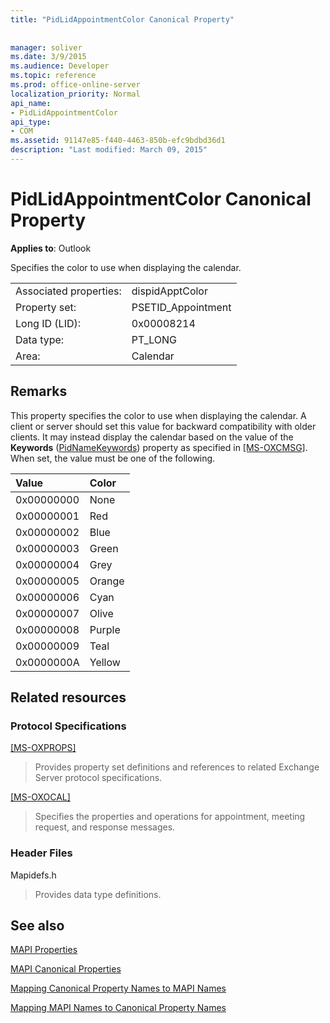 ```yaml
---
title: "PidLidAppointmentColor Canonical Property"
 
 
manager: soliver
ms.date: 3/9/2015
ms.audience: Developer
ms.topic: reference
ms.prod: office-online-server
localization_priority: Normal
api_name:
- PidLidAppointmentColor
api_type:
- COM
ms.assetid: 91147e85-f440-4463-850b-efc9bdbd36d1
description: "Last modified: March 09, 2015"
---
```


# PidLidAppointmentColor Canonical Property

  
  
**Applies to**: Outlook 
  
Specifies the color to use when displaying the calendar.
  
|||
|:-----|:-----|
|Associated properties:  <br/> |dispidApptColor  <br/> |
|Property set:  <br/> |PSETID_Appointment  <br/> |
|Long ID (LID):  <br/> |0x00008214  <br/> |
|Data type:  <br/> |PT_LONG  <br/> |
|Area:  <br/> |Calendar  <br/> |
   
## Remarks

This property specifies the color to use when displaying the calendar. A client or server should set this value for backward compatibility with older clients. It may instead display the calendar based on the value of the **Keywords** ([PidNameKeywords](pidnamekeywords-canonical-property.md)) property as specified in [[MS-OXCMSG]](http://msdn.microsoft.com/library/7fd7ec40-deec-4c06-9493-1bc06b349682%28Office.15%29.aspx). When set, the value must be one of the following.
  
|**Value**|**Color**|
|:-----|:-----|
|0x00000000  <br/> |None  <br/> |
|0x00000001  <br/> |Red  <br/> |
|0x00000002  <br/> |Blue  <br/> |
|0x00000003  <br/> |Green  <br/> |
|0x00000004  <br/> |Grey  <br/> |
|0x00000005  <br/> |Orange  <br/> |
|0x00000006  <br/> |Cyan  <br/> |
|0x00000007  <br/> |Olive  <br/> |
|0x00000008  <br/> |Purple  <br/> |
|0x00000009  <br/> |Teal  <br/> |
|0x0000000A  <br/> |Yellow  <br/> |
   
## Related resources

### Protocol Specifications

[[MS-OXPROPS]](http://msdn.microsoft.com/library/f6ab1613-aefe-447d-a49c-18217230b148%28Office.15%29.aspx)
  
> Provides property set definitions and references to related Exchange Server protocol specifications.
    
[[MS-OXOCAL]](http://msdn.microsoft.com/library/09861fde-c8e4-4028-9346-e7c214cfdba1%28Office.15%29.aspx)
  
> Specifies the properties and operations for appointment, meeting request, and response messages.
    
### Header Files

Mapidefs.h
  
> Provides data type definitions.
    
## See also



[MAPI Properties](mapi-properties.md)
  
[MAPI Canonical Properties](mapi-canonical-properties.md)
  
[Mapping Canonical Property Names to MAPI Names](mapping-canonical-property-names-to-mapi-names.md)
  
[Mapping MAPI Names to Canonical Property Names](mapping-mapi-names-to-canonical-property-names.md)

